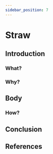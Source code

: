 ```yaml
---
sidebar_position: 7
---
```


# Straw

## Introduction
### What?

### Why?

## Body
### How?

## Conclusion

## References